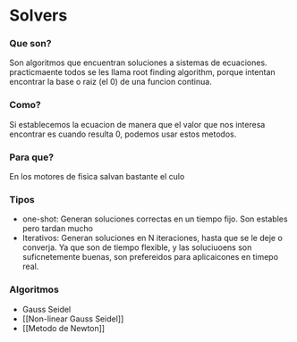 # Solvers
### Que son?
Son algoritmos que encuentran soluciones a sistemas de ecuaciones. practicmaente todos se les llama root finding algorithm, porque intentan encontrar la base o raiz (el 0) de una funcion continua.

### Como?
Si establecemos la ecuacion de manera que el valor que nos interesa encontrar es cuando resulta 0, podemos usar estos metodos.

### Para que?
En los motores de fisica salvan bastante el culo

### Tipos
- one-shot: Generan soluciones correctas en un tiempo fijo. Son estables pero tardan mucho
- Iterativos: Generan soluciones en N iteraciones, hasta que se le deje o converja. Ya que son de tiempo flexible, y las soluciuoens son suficnetemente buenas, son prefereidos para aplicaicones en timepo real.

### Algoritmos
- Gauss Seidel
- [[Non-linear Gauss Seidel]]
- [[Metodo de Newton]]
